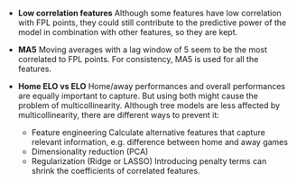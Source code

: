 - **Low correlation features**
  Although some features have low correlation with FPL points, they could still contribute to the predictive
  power of the model in combination with other features, so they are kept.

- **MA5**
  Moving averages with a lag window of 5 seem to be the most correlated to FPL points. For consistency, MA5 is used for
  all the features.

- **Home ELO vs ELO**
  Home/away performances and overall performances are equally important to capture. But using both might cause the problem
  of multicollinearity. Although tree models are less affected by multicollinearity, there are different ways to prevent it:
  - Feature engineering
    Calculate alternative features that capture relevant information, e.g. difference between home and away games
  - Dimensionality reduction (PCA)
  - Regularization (Ridge or LASSO)
    Introducing penalty terms can shrink the coefficients of correlated features.
